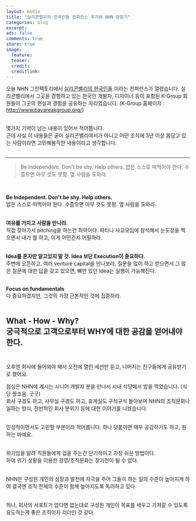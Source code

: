 ```yaml
---
layout: media
title: "실리콘밸리의 한국인들﻿ 컨퍼런스 후기와 NHN 방문기"
categories: blog
excerpt:
ads: false
comments: true
share: true
image:
  feature: 
  teaser: 
  credit: 
  creditlink: 
---
```


오늘 NHN 그린팩토리에서 <a href="http://startupall.kr/k_group_2014325/">실리콘밸리의 한국인들</a> 이라는 컨퍼런스가 열렸습니다.
실리콘밸리에서 그곳을 경험하고 있는 한국인 개발자, 디자이너 등이 포함된 K-Group 회원들이 그곳의 현실과 경험을 공유하는 자리였습니다. (K-Group 홈페이지 : http://www.bayareakgroup.org/)<br><br>

몇가지 기억이 남는 내용이 있어서 적어봅니다. <br>
근데 사실 이 내용들은 굳이 실리콘밸리여서가 아니고 어떤 조직에 3년 이상 몸담고 있는 사람이라면 고민해봄직한 내용이라고 생각합니다.  <br><br>

------
>Be Independent. Don't be shy. Help others.
>밥은 스스로 떠먹어야 한다. 수줍으면 아무 것도 못함. 옆 사람을 도와라.  

<br>

<b>Be Independent. Don't be shy. Help others.</b><br>
밥은 스스로 떠먹어야 한다. 수줍으면 아무 것도 못함. 옆 사람을 도와라. <br><br>  

<b>여유를 가지고 사람을 만나라. </b><br>
직접 찾아가서 pitching을 하는건 최악이다. 파티나 사교모임에 참석해서 눈도장을 찍으면서 내가 뭘 하고, 이게 어떤건지 어필하라. <br><br>

<b>Idea를 혼자만 알고있지 말 것. Idea 보단 Execution이 중요하다.</b><br>
주변에 오픈하고. 여러 venture capital을 만나보라. 질문을 많이 하고 받으면서 그 많은 질문에 대한 답을 갖고 있으면, 뼈만 있던 Idea는 실행이 가능해진다. <br><br>

<b>Focus on fundamentals </b><br>
다 중요하겠지만, 그것의 가장 근본적인 것에 집중하라. <br><br> 

<b>What - How - Why?  </b><br>
궁극적으로 고객으로부터 WHY에 대한 공감을 얻어내야 한다.  <br><br>
------

오후엔 회사에 들어와야 해서 오전에 열린 세션만 듣고, 나머지는 친구들에게 공유받기로 했어요.<br>

점심은 NHN에 계시는 시니어 개발자 분을 만나서 사내 식당에서 밥을 먹었습니다. (식당 짱조음. 굿굿)<br>
회사 구경도 하고, 사무실 구경도 하고, 휴게실도 구석구석 돌아보며 NHN의 조직문화나 일하는 방식, 전반적인 회사 분위기 등에 대한 이야기를 나눴습니다.<br><br>

인상적이면서도 고민할 부분이라 적어봅니다. 하나 덧붙이면 매우 공감하기도 하고, 원하는 바예요.<br><br>


위기임을 알려 직원들에게 겁을 주는건 단기적이고 가장 쉬운 방법이다.<br>
하여 위기 상황을 이용한 경영/조직문화는 장기전이 될 수 없다.<br><br>

NHN은 구성원 개인의 성장과 발전에 자극을 주어 그들이 하는 일의 수준이 높아지게 하여 결국엔 조직 전체의 수준이 함께 높아지도록 독려하고 있다.<br><br>

허나, 회사의 서포트가 없다면 없는대로 구성원 개인이 목표를 세우고 가져갈 수 있도록 유도하는게 좋은 조직이자 리더인 것 같다.<br><br>
<br>
